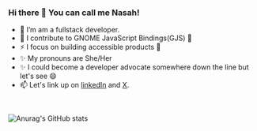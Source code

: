### Hi there 👋 You can call me Nasah!

<!--
**Nasah-Kuma/Nasah-Kuma** is a ✨ _special_ ✨ repository because its `README.md` (this file) appears on your GitHub profile.

Here are some ideas to get you started:
/*- 🤔 I’m looking for help with ...*/

[![Top Langs](https://github-readme-stats.vercel.app/api/top-langs/?username=Nasah-Kuma)](https://github.com/anuraghazra/github-readme-stats)

[![Top Langs](https://github-readme-stats.vercel.app/api/top-langs/?username=Nasah-Kuma&langs_count=9)](https://github.com/anuraghazra/github-readme-stats)
-->
- 👯 I’m am a fullstack developer.
- 🌱 I contribute to GNOME JavaScript Bindings(GJS) 🌱
- ⚡ I focus on building accessible products 🌱
- ✨ My pronouns are She/Her
- ✨ I could become a developer advocate somewhere down the line but let's see 😄
- 📫 Let's link up on <a href="https://www.linkedin.com/in/mantoh-nasah-kuma-6b8295145/" target="_blank">linkedIn</a> and <a href="https://twitter.com/nasahkuma_" target="_blank">X</a>.

 <br>

![Anurag's GitHub stats](https://github-readme-stats.vercel.app/api?username=Nasah-Kuma&show_icons=true&theme=cobalt)
